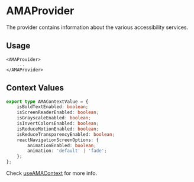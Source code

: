 # AMAProvider

The provider contains information about the various accessibility services. 

## Usage

```tsx
<AMAProvider>
    ...
</AMAProvider>
```

## Context Values

```ts title=lib/providers/AMAProvider.tsx
export type AMAContextValue = {
    isBoldTextEnabled: boolean;
    isScreenReaderEnabled: boolean;
    isGrayscaleEnabled: boolean;
    isInvertColorsEnabled: boolean;
    isReduceMotionEnabled: boolean;
    isReduceTransparencyEnabled: boolean;
    reactNavigationScreenOptions: {
        animationEnabled: boolean;
        animation: 'default' | 'fade';
    };
};
```
Check [useAMAContext](/docs/hooks/useAMAContext) for more info.
